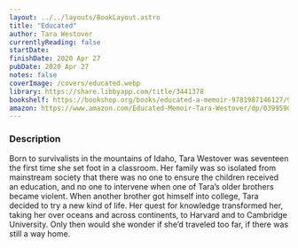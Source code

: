 ```yaml
---
layout: ../../layouts/BookLayout.astro
title: "Educated"
author: Tara Westover
currentlyReading: false
startDate: 
finishDate: 2020 Apr 27
pubDate: 2020 Apr 27
notes: false
coverImage: /covers/educated.webp
library: https://share.libbyapp.com/title/3441378
bookshelf: https://bookshop.org/books/educated-a-memoir-9781987146127/9780399590504
amazon: https://www.amazon.com/Educated-Memoir-Tara-Westover/dp/0399590501
---
```


### Description
Born to survivalists in the mountains of Idaho, Tara Westover was seventeen the first time she set foot in a classroom. Her family was so isolated from mainstream society that there was no one to ensure the children received an education, and no one to intervene when one of Tara’s older brothers became violent. When another brother got himself into college, Tara decided to try a new kind of life. Her quest for knowledge transformed her, taking her over oceans and across continents, to Harvard and to Cambridge University. Only then would she wonder if she’d traveled too far, if there was still a way home.

<!-- ### Notes & Highlights -->
